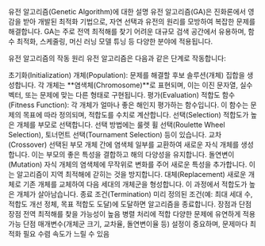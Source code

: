 유전 알고리즘(Genetic Algorithm)에 대한 설명
유전 알고리즘(GA)은 진화론에서 영감을 받아 개발된 최적화 기법으로, 자연 선택과 유전의 원리를 모방하여 복잡한 문제를 해결합니다. GA는 주로 전역 최적해를 찾기 어려운 대규모 검색 공간에서 유용하며, 함수 최적화, 스케줄링, 머신 러닝 모델 튜닝 등 다양한 분야에 적용됩니다.

유전 알고리즘의 작동 원리
유전 알고리즘은 다음과 같은 단계로 작동합니다:

초기화(Initialization)
개체(Population): 문제를 해결할 후보 솔루션(개체) 집합을 생성합니다. 각 개체는 **염색체(Chromosome)**로 표현되며, 이는 이진 문자열, 실수 벡터, 또는 문제에 맞는 다른 형태로 구현됩니다.
평가(Evaluation)
적합도 함수(Fitness Function): 각 개체가 얼마나 좋은 해인지 평가하는 함수입니다. 이 함수는 문제의 목표에 따라 정의되며, 적합도를 수치로 계산합니다.
선택(Selection)
적합도가 높은 개체를 부모로 선택합니다. 선택 방법에는 룰렛 휠 선택(Roulette Wheel Selection), 토너먼트 선택(Tournament Selection) 등이 있습니다.
교차(Crossover)
선택된 부모 개체 간에 염색체 일부를 교환하여 새로운 자식 개체를 생성합니다. 이는 부모의 좋은 특성을 결합하고 해의 다양성을 유지합니다.
돌연변이(Mutation)
자식 개체의 염색체에 무작위로 변화를 주어 새로운 특성을 추가합니다. 이는 알고리즘이 지역 최적해에 갇히는 것을 방지합니다.
대체(Replacement)
새로운 개체로 기존 개체를 교체하여 다음 세대의 개체군을 형성합니다. 이 과정에서 적합도가 높은 개체가 살아남습니다.
종료 조건(Termination)
미리 정의된 조건(예: 최대 세대 수, 적합도 개선 정체, 목표 적합도 도달)에 도달하면 알고리즘을 종료합니다.
장점과 단점
장점
전역 최적해를 찾을 가능성이 높음
병렬 처리에 적합
다양한 문제에 유연하게 적용 가능
단점
매개변수(개체군 크기, 교차율, 돌연변이율 등) 설정이 중요하며, 문제마다 최적화 필요
수렴 속도가 느릴 수 있음
